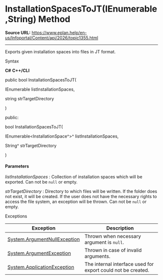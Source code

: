 # InstallationSpacesToJT(IEnumerable<InstallationSpace>,String) Method

**Source URL:** https://www.eplan.help/en-us/Infoportal/Content/api/2026/topic1355.html

---

Exports given installation spaces into files in JT format.

Syntax

**C#**
**C++/CLI**


public bool InstallationSpacesToJT( 

   IEnumerable<InstallationSpace> listInstallationSpaces,

   string strTargetDirectory

)

public:

bool InstallationSpacesToJT( 

   IEnumerable<InstallationSpace^>^ listInstallationSpaces,

   String^ strTargetDirectory

)


#### Parameters

*listInstallationSpaces*
:   Collection of installation spaces which will be exported. Can not be `null` or empty.

*strTargetDirectory*
:   Directory to which files will be written. If the folder does not exist, it will be created. If the user does not have the necessary rights to access the file system, an exception will be thrown. Can not be `null` or empty.

Exceptions

| Exception | Description |
| --- | --- |
| [System.ArgumentNullException](#) | Thrown when necessary argument is `null`. |
| [System.ArgumentException](#) | Thrown in case of invalid arguments. |
| [System.ApplicationException](#) | The internal interface used for export could not be created. |
